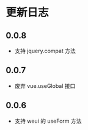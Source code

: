 # 更新日志

## 0.0.8

* 支持 jquery.compat 方法

## 0.0.7

* 废弃 vue.useGlobal 接口

## 0.0.6

* 支持 weui 的 useForm 方法

